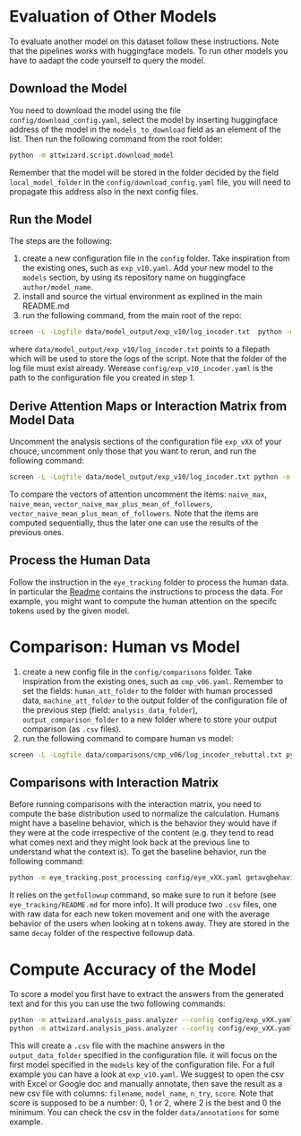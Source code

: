 
# Evaluation of Other Models
To evaluate another model on this dataset follow these instructions.
Note that the pipelines works with huggingface models.
To run other models you have to aadapt the code yourself to query the model.

## Download the Model
You need to download the model using the file `config/download_config.yaml`, select the model by inserting huggingface address of the model in the `models_to_download` field as an element of the list.
Then run the following command from the root folder:
```bash
python -m attwizard.script.download_model
```
Remember that the model will be stored in the folder decided by the field `local_model_folder` in the `config/download_config.yaml` file, you will need to propagate this address also in the next config files.

## Run the Model

The steps are the following:
1. create a new configuration file in the `config` folder. Take inspiration from the existing ones, such as `exp_v10.yaml`.
Add your new model to the `models` section, by using its repository name on huggingface `author/model_name`.
2. install and source the virtual environment as explined in the main README.md
3. run the following command, from the main root of the repo:
```bash
screen -L -Logfile data/model_output/exp_v10/log_incoder.txt  python -m attwizard.script.batch_attention_extraction --config config/exp_v10_incoder.yaml queryextract
```
where `data/model_output/exp_v10/log_incoder.txt` points to a filepath which will be used to store the logs of the script.
Note that the folder of the log file must exist already.
Werease `config/exp_v10_incoder.yaml` is the path to the configuration file you created in step 1.

## Derive Attention Maps or Interaction Matrix from Model Data

Uncomment the analysis sections of the configuration file `exp_vXX` of your chouce, uncomment only those that you want to rerun, and run the following command:
```bash
screen -L -Logfile data/model_output/exp_v10/log_incoder.txt python -m attwizard.analysis_pass.analyzer --config config/exp_v10_incoder.yaml deriveall
```
To compare the vectors of attention uncomment the items: `naive_max`, `naive_mean`, `vector_naive_max_plus_mean_of_followers`, `vector_naive_mean_plus_mean_of_followers`.
Note that the items are computed sequentially, thus the later one can use the results of the previous ones.


## Process the Human Data
Follow the instruction in the `eye_tracking` folder to process the human data.
In particular the [Readme](eye_tracking/README.md) contains the instructions to process the data.
For example, you might want to compute the human attention on the specifc tokens used by the given model.

# Comparison: Human vs Model

1. create a new config file in the `config/comparisons` folder. Take inspiration from the existing ones, such as `cmp_v06.yaml`.
Remember to set the fields: `human_att_folder` to the folder with human processed data, `machine_att_folder` to the output folder of the configuration file of the previous step (field: `analysis_data_folder`), `output_comparison_folder` to a new folder where to store your output comparison (as `.csv` files).
2. run the following command to compare human vs model:
```bash
screen -L -Logfile data/comparisons/cmp_v06/log_incoder_rebuttal.txt python -m attwizard.analysis_pass.comparator --config config/comparisons/cmp_v06_incoder_rebuttal.yaml compare
```

## Comparisons with Interaction Matrix

Before running comparisons with the interaction matrix, you need to compute the base distribution used to normalize the calculation.
Humans might have a baseline behavior, which is the behavior they would have if they were at the code irrespective of the content (e.g. they tend to read what comes next and they might look back at the previous line to understand what the context is).
To get the baseline behavior, run the following command:

```bash
python -m eye_tracking.post_processing config/eye_vXX.yaml getavgbehavior
```

It relies on the `getfollowup` command, so make sure to run it before (see `eye_tracking/README.md` for more info).
It will produce two `.csv` files, one with raw data for each new token movement
and one with the average behavior of the users when looking at n tokens away.
They are stored in the same `decay` folder of the respective followup data.


# Compute Accuracy of the Model
To score a model you first have to extract the answers from the generated text and for this you can use the two following commands:
```bash
python -m attwizard.analysis_pass.analyzer --config config/exp_vXX.yaml getanswers
python -m attwizard.analysis_pass.analyzer --config config/exp_vXX.yaml getanswersdataset
```
This will create a `.csv` file with the machine answers in the `output_data_folder` specified in the configuration file.
it will focus on the first model specified in the `models` key of the configuration file.
For a full example you can have a look at `exp_v10.yaml`.
We suggest to open the csv with Excel or Google doc and manually annotate, then save the result as a new csv file with columns:
`filename`, `model_name`, `n_try`, `score`.
Note that score is supposed to be a number: 0, 1 or 2, where 2 is the best and 0 the minimum.
You can check the csv in the folder `data/annotations` for some example.
